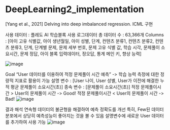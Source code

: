 # DeepLearning2_implementation
[Yang et al., 2021] Delving into deep imbalanced regression. ICML 구현

사용 데이터 : 플레도 AI 학습블록 사용 로그데이터
총 데이터 수 : 63,366개
Columns :  [아이 고유 식별값, 아이 생년월일, 아이 성별, 단계, 컨텐츠 분류1, 컨텐츠 분류2, 컨텐츠 분류3, 단계, 단계별 문제, 문제 세부 번호, 문제 고유 식별 값, 학습 시각, 문제풀이 소요시간, 문제 정답, 아이 블록 입력데이터, 정오답, 통계 메인 키, 향상 능력]
  
![image](https://user-images.githubusercontent.com/35715977/208093433-9377cc8d-2485-4fcc-8641-8410c6b87a20.png)

Goal
 “User 데이터를 이용하여 적정 문제풀이 시간 예측” -> 학습 능력 측정에 대한 정량적 지표로 활용이 가능
설명 변수 : [User 나이, User 성별, User가 이전에 해결한 누적 평균 문제풀이 소요시간(초)]
종속 변수 : [문제풀이 소요시간(초)]
적정 문제풀이시간 > User의 문제풀이 시간 -> Good!
적정 문제풀이시간 < User의 문제풀이 시간 -> Bad! 
![image](https://user-images.githubusercontent.com/35715977/208093470-7a9538fc-4a7f-45ae-b9a6-c176f70b39ce.png)

결과 해석
연속형 데이터의 불균형을 해결하여 예측 정확도를 개선
특히, Few된 데이터 분포에서 상당히 예측성능이 좋아지는 것을 볼 수 있음
설명변수에 새로운 User 데이터를 추가하여 사용 가능
![image](https://user-images.githubusercontent.com/35715977/208093406-fd055f0f-c673-4b4b-a034-e26b83cb0364.png)
